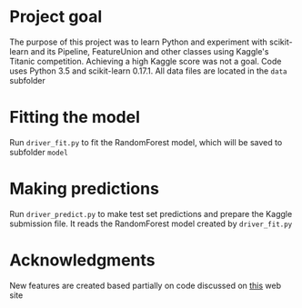 # Project goal
The purpose of this project was to learn Python and experiment with scikit-learn and its Pipeline, FeatureUnion and other classes using Kaggle's Titanic competition. Achieving a high Kaggle score was not a goal. Code uses Python 3.5 and scikit-learn 0.17.1. All data files are located in the `data` subfolder

# Fitting the model
Run `driver_fit.py` to fit the RandomForest model, which will be saved to subfolder `model`

# Making predictions
Run `driver_predict.py` to make test set predictions and prepare the Kaggle submission file. It reads the RandomForest model created by `driver_fit.py` 

# Acknowledgments
New features are created based partially on code discussed on [this](http://ahmedbesbes.com/how-to-score-08134-in-titanic-kaggle-challenge.html) web site
